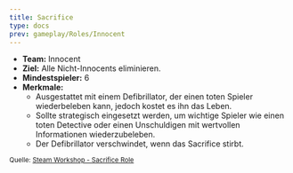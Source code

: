 ```yaml
---
title: Sacrifice
type: docs
prev: gameplay/Roles/Innocent
---
```


- **Team:** Innocent
- **Ziel:** Alle Nicht-Innocents eliminieren.
- **Mindestspieler:** 6
- **Merkmale:**
  - Ausgestattet mit einem Defibrillator, der einen toten Spieler wiederbeleben kann, jedoch kostet es ihn das Leben.
  - Sollte strategisch eingesetzt werden, um wichtige Spieler wie einen toten Detective oder einen Unschuldigen mit wertvollen Informationen wiederzubeleben.
  - Der Defibrillator verschwindet, wenn das Sacrifice stirbt.

<small>Quelle: [Steam Workshop - Sacrifice Role](https://steamcommunity.com/sharedfiles/filedetails/?id=2620700649)</small>
